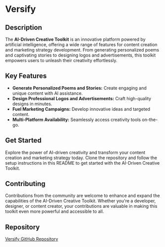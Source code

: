 # Versify

## Description

The **AI-Driven Creative Toolkit** is an innovative platform powered by artificial intelligence, offering a wide range of features for content creation and marketing strategy development. From generating personalized poems and captivating stories to designing logos and advertisements, this toolkit empowers users to unleash their creativity effortlessly.

## Key Features

- **Generate Personalized Poems and Stories:** Create engaging and unique content with AI assistance.
- **Design Professional Logos and Advertisements:** Craft high-quality designs in minutes.
- **Fuel Marketing Campaigns:** Develop innovative ideas and targeted content.
- **Multi-Platform Availability:** Seamlessly access creativity tools on-the-go.

## Get Started

Explore the power of AI-driven creativity and transform your content creation and marketing strategy today. Clone the repository and follow the setup instructions in this README to get started with the AI-Driven Creative Toolkit.

## Contributing

Contributions from the community are welcome to enhance and expand the capabilities of the AI-Driven Creative Toolkit. Whether you're a developer, designer, or content creator, your contributions are valuable in making this toolkit even more powerful and accessible to all.

## Repository

[Versify GitHub Repository](https://github.com/ppaarxx/Versify)

